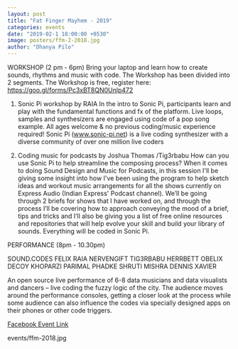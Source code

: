 ```yaml
---
layout: post
title: "Fat Finger Mayhem - 2019"
categories: events
date: "2019-02-1 18:00:00 +0530"
image: posters/ffm-2-2018.jpg
author: "Dhanya Pilo"
---
```


WORKSHOP (2 pm - 6pm)
Bring your laptop and learn how to create sounds, rhythms and music with code. The Workshop has been divided into 2 segments. The Workshop is free, register here: https://goo.gl/forms/Pc3xBT8QN0Unlp472

1. Sonic Pi workshop by RAIA
In the intro to Sonic Pi, participants learn and play with the fundamental functions and fx of the platform. Live loops, samples and synthesizers are engaged using code of a pop song example. All ages welcome & no previous coding/music experience required! Sonic Pi (www.sonic-pi.net) is a live coding synthesizer with a diverse community of over one million live coders

2. Coding music for podcasts  by Joshua Thomas /Tig3rbabu
How can you use Sonic Pi to help streamline the composing process? When it comes to doing Sound Design and Music for Podcasts, in this session I'll be giving some insight into how I've been using the program to help sketch ideas and workout music arrangements for all the shows currently on Express Audio (Indian Express' Podcast channel). We’ll be going through 2 briefs for shows that I have worked on, and through the process I’ll be covering how to approach conveying the mood of a brief, tips and tricks and I’ll also be giving you a list of free online resources and repositories that will help evolve your skill and build your library of sounds. Everything will be coded in Sonic Pi.


PERFORMANCE (8pm - 10.30pm)

SOUND.CODES
FELIX
RAIA
NERVENGIFT
TIG3RBABU
HERRBETT
OBELIX
DECOY
KHOPARZI
PARIMAL PHADKE
SHRUTI MISHRA
DENNIS XAVIER

An open source live performance of 6-8 data musicians and data visualists and dancers – live coding the fuzzy logic of the city. The audience moves around the performance consoles, getting a closer look at the process while some audience can also influence the codes via specially designed apps on their phones or other code triggers.

[Facebook Event Link](https://www.facebook.com/events/341980459739497/)

events/ffm-2018.jpg
